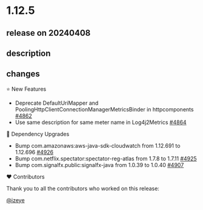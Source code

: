 # 1.12.5

## release on 20240408

## description

## changes

⭐ New Features

* Deprecate DefaultUriMapper and PoolingHttpClientConnectionManagerMetricsBinder in httpcomponents <a href="https://github.com/micrometer-metrics/micrometer/pull/4862" data-hovercard-type="pull_request" data-hovercard-url="/micrometer-metrics/micrometer/pull/4862/hovercard">#4862</a>
* Use same description for same meter name in Log4j2Metrics <a href="https://github.com/micrometer-metrics/micrometer/pull/4864" data-hovercard-type="pull_request" data-hovercard-url="/micrometer-metrics/micrometer/pull/4864/hovercard">#4864</a>

🔨 Dependency Upgrades

* Bump com.amazonaws:aws-java-sdk-cloudwatch from 1.12.691 to 1.12.696 <a href="https://github.com/micrometer-metrics/micrometer/pull/4926" data-hovercard-type="pull_request" data-hovercard-url="/micrometer-metrics/micrometer/pull/4926/hovercard">#4926</a>
* Bump com.netflix.spectator:spectator-reg-atlas from 1.7.8 to 1.7.11 <a href="https://github.com/micrometer-metrics/micrometer/pull/4925" data-hovercard-type="pull_request" data-hovercard-url="/micrometer-metrics/micrometer/pull/4925/hovercard">#4925</a>
* Bump com.signalfx.public:signalfx-java from 1.0.39 to 1.0.40 <a href="https://github.com/micrometer-metrics/micrometer/pull/4907" data-hovercard-type="pull_request" data-hovercard-url="/micrometer-metrics/micrometer/pull/4907/hovercard">#4907</a>

❤️ Contributors

Thank you to all the contributors who worked on this release:

<a class="user-mention notranslate" data-hovercard-type="user" data-hovercard-url="/users/izeye/hovercard" data-octo-click="hovercard-link-click" data-octo-dimensions="link_type:self" href="https://github.com/izeye">@izeye</a>

